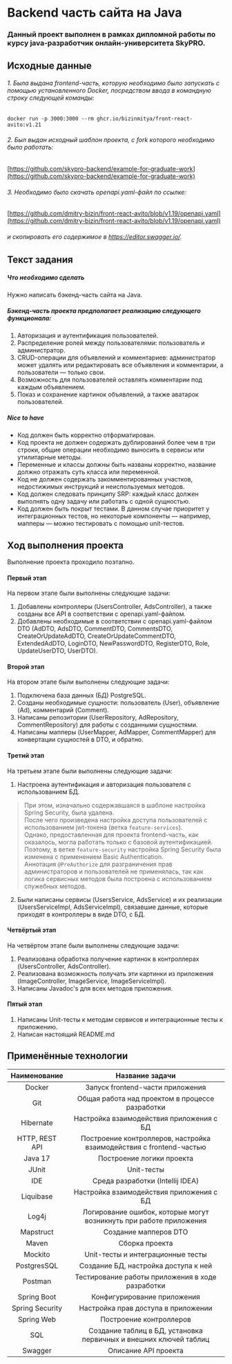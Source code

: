 # Backend часть сайта на Java

### Данный проект выполнен в рамках дипломной работы по курсу java-разработчик онлайн-университета SkyPRO.

## Исходные данные

###### 1. Была выдана frontend-часть, которую необходимо было запускать с помощью установленного Docker, посредством ввода в командную строку следующей команды:

`docker run -p 3000:3000 --rm ghcr.io/bizinmitya/front-react-avito:v1.21`

###### 2. Был выдан исходный шаблон проекта, с fork которого необходимо было работать:

[https://github.com/skypro-backend/example-for-graduate-work](https://github.com/skypro-backend/example-for-graduate-work)

###### 3. Необходимо было скачать openapi.yaml-файл по ссылке:

[https://github.com/dmitry-bizin/front-react-avito/blob/v1.19/openapi.yaml](https://github.com/dmitry-bizin/front-react-avito/blob/v1.19/openapi.yaml)

###### и скопировать его содержимое в https://editor.swagger.io/.

## Текст задания

##### Что необходимо сделать

Нужно написать бэкенд-часть сайта на Java.

##### Бэкенд-часть проекта предполагает реализацию следующего функционала:

1. Авторизация и аутентификация пользователей.
2. Распределение ролей между пользователями: пользователь и администратор.
3. CRUD-операции для объявлений и комментариев: администратор может удалять или редактировать все объявления и
   комментарии, а пользователи — только свои.
4. Возможность для пользователей оставлять комментарии под каждым объявлением.
5. Показ и сохранение картинок объявлений, а также аватарок пользователей.

##### Nice to have

* Код должен быть корректно отформатирован.
* Код проекта не должен содержать дублирований более чем в три строки, общие операции необходимо выносить в сервисы или
  утилитарные методы.
* Переменные и классы должны быть названы корректно, название должно отражать суть класса или переменной.
* Код не должен содержать закомментированных участков, недостижимых инструкций и неиспользуемых методов.
* Код должен следовать принципу SRP: каждый класс должен выполнять одну задачу или работать с одной сущностью.
* Код должен быть покрыт тестами. В данном случае приоритет у интеграционных тестов, но некоторые компоненты — например,
  мапперы — можно тестировать с помощью unit-тестов.

## Ход выполнения проекта

Выполнение проекта проходило поэтапно.

#### Первый этап

На первом этапе были выполнены следующие задачи:

1. Добавлены контроллеры (UsersController, AdsController), а также созданы все API в соответствии с openapi.yaml-файлом.
2. Добавлены необходимые в соответствии с openapi.yaml-файлом DTO (AdDTO, AdsDTO, CommentDTO, CommentsDTO,
   CreateOrUpdateAdDTO, CreateOrUpdateCommentDTO, ExtendedAdDTO, LoginDTO, NewPasswordDTO, RegisterDTO, Role,
   UpdateUserDTO, UserDTO).

#### Второй этап

На втором этапе были выполнены следующие задачи:

1. Подключена база данных (БД) PostgreSQL.
2. Созданы необходимые сущности: пользователь (User), объявление (Ad), комментарий (Comment).
3. Написаны репозитории (UserRepository, AdRepository, CommentRepository) для работы с созданными сущностями.
4. Написаны мапперы (UserMapper, AdMapper, CommentMapper) для конвертации сущностей в DTO, и обратно.

#### Третий этап

На третьем этапе были выполнены следующие задачи:

1. Настроена аутентификация и авторизация пользователя с использованием БД.

> При этом, изначально содержавшаяся в шаблоне настройка Spring Security, была удалена.  
> После чего произведена настройка доступа пользователей с использованием jwt-токена (ветка `feature-services`).  
> Однако, предоставленная для проекта frontend-часть, как оказалось, могла работать только с базовой аутентификацией.
> Поэтому, в ветке `feature-security` настройка Spring Security была изменена с применением Basic Authentication.  
> Аннотация `@PreAuthorize` для разграничения прав администраторов и пользователей не применялась, так как логика
> сервисных методов была построена с использованием служебных методов.

2. Были написаны сервисы (UsersService, AdsService) и их реализации (UsersServiceImpl, AdsServiceImpl), связавшие
   данные, которые приходят в контроллеры в виде DTO, с БД.

#### Четвёртый этап

На четвёртом этапе были выполнены следующие задачи:

1. Реализована обработка получение картинок в контроллерах (UsersController, AdsController).
2. Реализована возможность получать эти картинки из приложения (ImageController, ImageService, ImageServiceImpl).
3. Написаны Javadoc's для всех методов приложения.

#### Пятый этап

1. Написаны Unit-тесты к методам сервисов и интеграционные тесты к приложению.
2. Написан настоящий README.md

## Применённые технологии

|  Наименование   |                           Название задачи                           |
|:---------------:|:-------------------------------------------------------------------:|
|     Docker      |                  Запуск frontend-части приложения                   |
|       Git       |           Общая работа над проектом в процессе разработки           |
|    Hibernate    |              Настройка взаимодействия приложения с БД               |
| HTTP, REST API  | Построение контроллеров, настройка взаимодействия с frontend-частью |
|     Java 17     |                      Построение логики проекта                      |
|      JUnit      |                             Unit-тесты                              |
|       IDE       |                  Среда разработки (Intellij IDEA)                   |
|    Liquibase    |              Настройка взаимодействия приложения с БД               |
|      Log4j      | Логирование ошибок, которые могут возникнуть при работе приложения  |
|    Mapstruct    |                        Создание мапперов DTO                        |
|      Maven      |                           Сборка проекта                            |
|     Mockito     |                  Unit-тесты и интеграционные тесты                  |
|   PostgresSQL   |                Создание БД, настройка доступа к ней                 |
|     Postman     |          Тестирование работы приложения в ходе разработки           |
|   Spring Boot   |                     Конфигурирование приложения                     |
| Spring Security |                 Настройка прав доступа в приложении                 |
|   Spring Web    |                       Построение контроллеров                       |
|       SQL       |  Создание таблиц в БД, установка первичных и внешних ключей таблиц  |
|     Swagger     |                        Описание API проекта                         |